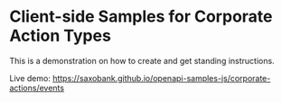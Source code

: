 # Client-side Samples for Corporate Action Types

This is a demonstration on how to create and get standing instructions.

Live demo: https://saxobank.github.io/openapi-samples-js/corporate-actions/events
